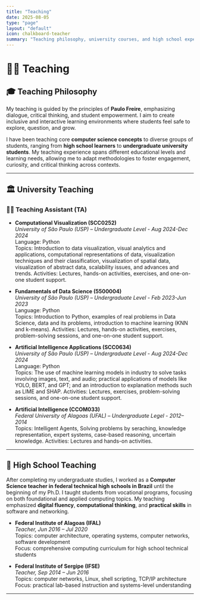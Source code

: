 ```yaml
---
title: "Teaching"
date: 2025-08-05
type: "page"
layout: "default"
icon: chalkboard-teacher
summary: "Teaching philosophy, university courses, and high school experience"
---
```


# 👩‍🏫 Teaching

## 🎓 Teaching Philosophy

My teaching is guided by the principles of **Paulo Freire**, emphasizing dialogue, critical thinking, and student empowerment. I aim to create inclusive and interactive learning environments where students feel safe to explore, question, and grow.

I have been teaching core **computer science concepts** to diverse groups of students, ranging from **high school learners** to **undergraduate university students**. My teaching experience spans different educational levels and learning needs, allowing me to adapt methodologies to foster engagement, curiosity, and critical thinking across contexts.

---

## 🏛️ University Teaching

### 🧑‍🔬 Teaching Assistant (TA)

- **Computational Visualization (SCC0252)**  
  _University of São Paulo (USP) – Undergraduate Level - Aug 2024-Dec 2024_  
  Language: Python  
  Topics: Introduction to data visualization, visual analytics and applications, computational representations of data, visualization techniques and their classification, visualization of spatial data, visualization of abstract data, scalability issues, and advances and trends.
  Activities: Lectures, hands-on activities, exercises, and one-on-one student support.

- **Fundamentals of Data Science (5500004)**  
  _University of São Paulo (USP) – Undergraduate Level - Feb 2023-Jun 2023_  
  Language: Python  
  Topics: Introduction to Python, examples of real problems in Data Science, data and its problems, introduction to machine learning (KNN and k-means).
  Activities: Lectures, hands-on activities, exercises, problem-solving sessions, and one-on-one student support.

- **Artificial Intelligence Applications (SCC0634)**  
  _University of São Paulo (USP) – Undergraduate Level - Aug 2024-Dec 2024_  
  Language: Python  
  Topics: The use of machine learning models in industry to solve tasks involving images, text, and audio; practical applications of models like YOLO, BERT, and GPT; and an introduction to explanation methods such as LIME and SHAP.
  Activities: Lectures, exercises, problem-solving sessions, and one-on-one student support.

- **Artificial Intelligence (CCOM033)**  
  _Federal University of Alagoas (UFAL) – Undergraduate Legel - 2012–2014_  
  Topics: Intelligent Agents, Solving problems by seraching, knowledge representation, expert systems, case-based reasoning, uncertain knowledge.
  Activities: Lectures and hands-on activities.

---

## 🏫 High School Teaching

After completing my undergraduate studies, I worked as a **Computer Science teacher in federal technical high schools in Brazil** until the beginning of my Ph.D. I taught students from vocational programs, focusing on both foundational and applied computing topics. My teaching emphasized **digital fluency**, **computational thinking**, and **practical skills** in software and networking.


- **Federal Institute of Alagoas (IFAL)**  
  _Teacher, Jun 2016 – Jul 2020_  
  Topics: computer architecture, operating systems, computer networks, software development  
  Focus: comprehensive computing curriculum for high school technical students

- **Federal Institute of Sergipe (IFSE)**  
  _Teacher, Sep 2014 – Jun 2016_  
  Topics: computer networks, Linux, shell scripting, TCP/IP architecture  
  Focus: practical lab-based instruction and systems-level understanding
  
---